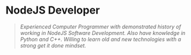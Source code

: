 # NodeJS Developer
> _Experienced Computer Programmer with demonstrated history of working in NodeJS Software Development. Also have knowledge in Python and C++. Willing to learn old and new technologies with a strong get it done mindset._
